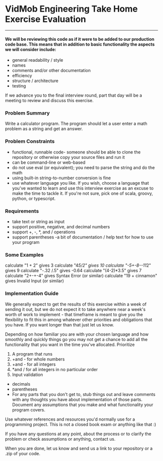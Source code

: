 # VidMob Engineering Take Home Exercise Evaluation
***
#### We will be reviewing this code as if it were to be added to our production code base. This means that in addition to basic functionality the aspects we will consider include:
- general readability / style
- names
- comments and/or other documentation
- efficiency
- structure / architecture
- testing

If we advance you to the final interview round, part that day will be a meeting to review and discuss this exercise.

### Problem Summary
Write a calculator program. The program should let a user enter a math problem as a string and get an answer.

### Problem Constraints
- functional, runnable code- someone should be able to clone the repository or otherwise copy your source files and run it
- can be command-line or web-based
- do not use eval (or equivalent); you need to parse the string and do the math
- using built-in string-to-number conversion is fine
- use whatever language you like. If you wish, choose a language that you've wanted to learn and use this interview exercise as an excuse to make the time to tackle it. If you're not sure, pick one of scala, groovy, python, or typescript.

### Requirements
- take text or string as input
- support positive, negative, and decimal numbers
- support +, -, *, and / operations
- support parentheses
 -a bit of documentation / help text for how to use your program

### Some Examples
calculate "1 + 2" gives 3
calculate "4*5/2" gives 10
calculate "-5+-8--11*2" gives 9
calculate "-.32       /.5" gives -0.64
calculate "(4-2)*3.5" gives 7
calculate "2+-+-4" gives Syntax Error (or similar)
calculate "19 + cinnamon" gives Invalid Input (or similar)

### Implementation Guide
We generally expect to get the results of this exercise within a week of sending it out, but we do not expect it to take anywhere near a week's worth of work to implement - that timeframe is meant to give you the flexibility to fit this in among whatever other priorities and obligations that you have. If you want longer than that just let us know.

Depending on how familiar you are with your chosen language and how smoothly and quickly things go you may not get a chance to add all the functionality that you want in the time you've allocated. Prioritize
1. A program that runs
2. \+and - for whole numbers
3. \+and - for all integers
4. \*and / for all integers in no particular order
5. Input validation
  
  + decimals
  + parentheses
  + For any parts that you don't get to, stub things out and leave comments with any thoughts you have about implementation of those parts. Document any assumptions that you make and what functionality your program covers.

Use whatever references and resources you'd normally use for a programming project. This is not a closed book exam or anything like that :)

If you have any questions at any point, about the process or to clarify the problem or check assumptions or anything, contact us.

When you are done, let us know and send us a link to your repository or a .zip of your code.
